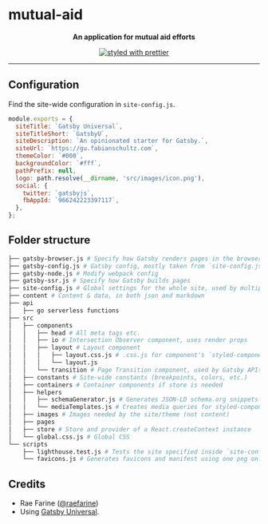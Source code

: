 # mutual-aid

<p align="center">
  <strong>An application for mutual aid efforts</strong>
</p>

<p align="center">
  <a href="https://github.com/prettier/prettier">
    <img
      src="https://img.shields.io/badge/styled_with-prettier-ff69b4.svg"
      alt="styled with prettier"
    />
  </a>
</p>

***

## Configuration

Find the site-wide configuration in `site-config.js`.

```js
module.exports = {
  siteTitle: `Gatsby Universal`,
  siteTitleShort: `GatsbyU`,
  siteDescription: `An opinionated starter for Gatsby.`,
  siteUrl: `https://gu.fabianschultz.com`,
  themeColor: `#000`,
  backgroundColor: `#fff`,
  pathPrefix: null,
  logo: path.resolve(__dirname, 'src/images/icon.png'),
  social: {
    twitter: `gatsbyjs`,
    fbAppId: `966242223397117`,
  },
};
```

## Folder structure
```bash
├── gatsby-browser.js # Specify how Gatsby renders pages in the browser
├── gatsby-config.js # Gatsby config, mostly taken from `site-config.js`
├── gatsby-node.js # Modify webpack config
├── gatsby-ssr.js # Specify how Gatsby builds pages
├── site-config.js # Global settings for the whole site, used by multiple scripts
├── content # Content & data, in both json and markdown
├── api
│   ├── go serverless functions
├── src
│   ├── components
│   │   ├── head # All meta tags etc.
│   │   ├── io # Intersection Observer component, uses render props
│   │   ├── layout # Layout component
│   │   │   ├── layout.css.js # .css.js for component's `styled-components`
│   │   │   └── layout.js
│   │   └── transition # Page Transition component, used by Gatsby APIs
│   ├── constants # Site-wide constants (breakpoints, colors, etc.)
│   ├── containers # Container components if store is needed
│   ├── helpers
│   │   ├── schemaGenerator.js # Generates JSON-LD schema.org snippets
│   │   └── mediaTemplates.js # Creates media queries for styled-components
│   ├── images # Images needed by the site/theme (not content)
│   ├── pages
│   ├── store # Store and provider of a React.createContext instance
│   └── global.css.js # Global CSS
└── scripts
    ├── lighthouse.test.js # Tests the site specified inside `site-config.js` with Google Lighthouse
    └── favicons.js # Generates favicons and manifest using one png only.
```

## Credits

* Rae Farine ([@raefarine](https://twitter.com/raefarine))
* Using [Gatsby Universal](https://github.com/fabe/gatsby-universal).
